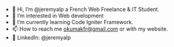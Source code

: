 - 👋 Hi, I’m @jeremyalp a French Web Freelance & IT Student.
- 👀 I’m interested in Web development
- 🌱 I’m currently learning Code Igniter Framework.
- 📫 How to reach me okumakfr@gmail.com or with my website.
- 🔔 LinkedIn: @jeremyalp

<!---
AylanDev/AylanDev is a ✨ special ✨ repository because its `README.md` (this file) appears on your GitHub profile.
You can click the Preview link to take a look at your changes.
--->

